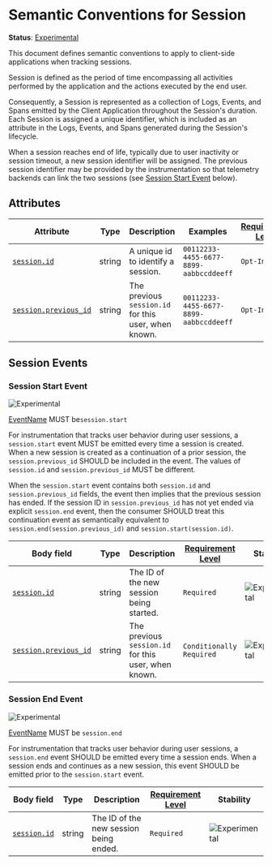 <!--- Hugo front matter used to generate the website version of this page:
linkTitle: Session
--->

# Semantic Conventions for Session

**Status**: [Experimental][DocumentStatus]

This document defines semantic conventions to apply to client-side applications when tracking sessions.

Session is defined as the period of time encompassing all activities performed by the application and the actions
executed by the end user.

Consequently, a Session is represented as a collection of Logs, Events, and Spans emitted by the Client Application
throughout the Session's duration. Each Session is assigned a unique identifier, which is included as an attribute in
the Logs, Events, and Spans generated during the Session's lifecycle.

When a session reaches end of life, typically due to user inactivity or session timeout, a new session identifier
will be assigned. The previous session identifier may be provided by the instrumentation so that telemetry
backends can link the two sessions (see [Session Start Event](#session-start-event) below).

## Attributes

<!-- semconv session-id -->
<!-- NOTE: THIS TEXT IS AUTOGENERATED. DO NOT EDIT BY HAND. -->
<!-- see templates/registry/markdown/snippet.md.j2 -->
<!-- prettier-ignore-start -->
<!-- markdownlint-capture -->
<!-- markdownlint-disable -->

| Attribute  | Type | Description  | Examples  | [Requirement Level](https://opentelemetry.io/docs/specs/semconv/general/attribute-requirement-level/) | Stability |
|---|---|---|---|---|---|
| [`session.id`](/docs/attributes-registry/session.md) | string | A unique id to identify a session. | `00112233-4455-6677-8899-aabbccddeeff` | `Opt-In` | ![Experimental](https://img.shields.io/badge/-experimental-blue) |
| [`session.previous_id`](/docs/attributes-registry/session.md) | string | The previous `session.id` for this user, when known. | `00112233-4455-6677-8899-aabbccddeeff` | `Opt-In` | ![Experimental](https://img.shields.io/badge/-experimental-blue) |

<!-- markdownlint-restore -->
<!-- prettier-ignore-end -->
<!-- END AUTOGENERATED TEXT -->
<!-- endsemconv -->

## Session Events

### Session Start Event

![Experimental](https://img.shields.io/badge/-experimental-blue)

[EventName](https://github.com/open-telemetry/opentelemetry-specification/tree/v1.41.0/specification/logs/data-model.md#field-eventname) MUST be`session.start`

For instrumentation that tracks user behavior during user sessions, a `session.start` event MUST be emitted
every time a session is created. When a new session is created as a continuation of a prior session,
the `session.previous_id` SHOULD be included in the event. The values of `session.id` and `session.previous_id`
MUST be different.

When the `session.start` event contains both `session.id` and `session.previous_id` fields, the event then implies
that the previous session has ended. If the session ID in `session.previous_id` has not yet ended via explicit
`session.end` event, then the consumer SHOULD treat this continuation event as semantically equivalent to
`session.end(session.previous_id)` and `session.start(session.id)`.

| Body field                                                    | Type   | Description                                          | [Requirement Level](https://opentelemetry.io/docs/specs/semconv/general/attribute-requirement-level/) | Stability                                                        |
|---------------------------------------------------------------|--------|------------------------------------------------------|-------------------------------------------------------------------------------------------------------|------------------------------------------------------------------|
| [`session.id`](/docs/attributes-registry/session.md)          | string | The ID of the new session being started.             | `Required`                                                                                            | ![Experimental](https://img.shields.io/badge/-experimental-blue) |
| [`session.previous_id`](/docs/attributes-registry/session.md) | string | The previous `session.id` for this user, when known. | `Conditionally Required`                                                                              | ![Experimental](https://img.shields.io/badge/-experimental-blue) |

### Session End Event

![Experimental](https://img.shields.io/badge/-experimental-blue)

[EventName](https://github.com/open-telemetry/opentelemetry-specification/tree/v1.41.0/specification/logs/data-model.md#field-eventname) MUST be `session.end`

For instrumentation that tracks user behavior during user sessions, a `session.end` event SHOULD be emitted
every time a session ends. When a session ends and continues as a new session, this event SHOULD be
emitted prior to the `session.start` event.

| Body field                                                    | Type   | Description                            | [Requirement Level](https://opentelemetry.io/docs/specs/semconv/general/attribute-requirement-level/) | Stability                                                        |
|---------------------------------------------------------------|--------|----------------------------------------|--------------------------|------------------------------------------------------------------|
| [`session.id`](/docs/attributes-registry/session.md)          | string | The ID of the new session being ended. | `Required`                                                | ![Experimental](https://img.shields.io/badge/-experimental-blue) |

[DocumentStatus]: https://opentelemetry.io/docs/specs/otel/document-status
